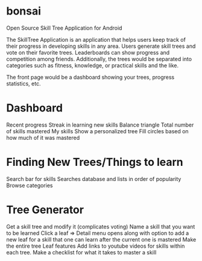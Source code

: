 # bonsai
Open Source Skill Tree Application for Android

The SkillTree Application is an application that helps users keep track of their progress in developing skills in any area. Users generate skill trees and vote on their favorite trees. Leaderboards can show progress and competition among friends. Additionally, the trees would be separated into categories such as fitness, knowledge, or practical skills and the like. 

The front page would be a dashboard showing your trees, progress statistics, etc.
# Dashboard
Recent progress
Streak in learning new skills
Balance triangle
Total number of skills mastered
My skills
Show a personalized tree
Fill circles based on how much of it was mastered

# Finding New Trees/Things to learn
Search bar for skills
Searches database and lists in order of popularity
Browse categories

# Tree Generator
Get a skill tree and modify it (complicates voting)
Name a skill that you want to be learned
Click a leaf => Detail menu opens along with option to add a new leaf for a skill that one can learn after the current one is mastered
Make the entire tree
Leaf features
Add links to youtube videos for skills within each tree.
Make a checklist for what it takes to master a skill
